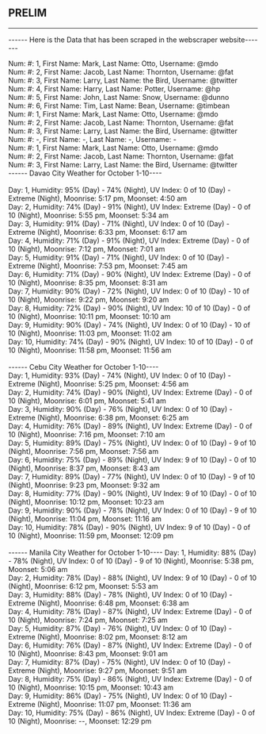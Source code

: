 ## PRELIM
----------------------------------

------ Here is the Data that has been scraped in the webscraper website-------

 Num: #: 1, First Name: Mark, Last Name: Otto, Username: @mdo
 <br>
 Num: #: 2, First Name: Jacob, Last Name: Thornton, Username: @fat
 <br>
 Num: #: 3, First Name: Larry, Last Name: the Bird, Username: @twitter
 <br>
 Num: #: 4, First Name: Harry, Last Name: Potter, Username: @hp
 <br>
 Num: #: 5, First Name: John, Last Name: Snow, Username: @dunno
 <br>
 Num: #: 6, First Name: Tim, Last Name: Bean, Username: @timbean
 <br>
 Num: #: 1, First Name: Mark, Last Name: Otto, Username: @mdo
 <br>
 Num: #: 2, First Name: Jacob, Last Name: Thornton, Username: @fat
 <br>
 Num: #: 3, First Name: Larry, Last Name: the Bird, Username: @twitter
 <br>
 Num: #: -, First Name: -, Last Name: -, Username: -
 <br>
 Num: #: 1, First Name: Mark, Last Name: Otto, Username: @mdo
 <br>
 Num: #: 2, First Name: Jacob, Last Name: Thornton, Username: @fat
 <br>
 Num: #: 3, First Name: Larry, Last Name: the Bird, Username: @twitter
 <br>
 ------ Davao City Weather for October 1-10----
 <br>
 <br>
 Day: 1, Humidity: 95% (Day) - 74% (Night), UV Index: 0 of 10 (Day) - Extreme (Night), Moonrise: 5:17 pm, Moonset: 4:50 am
 <br>
 Day: 2, Humidity: 74% (Day) - 91% (Night), UV Index: Extreme (Day) - 0 of 10 (Night), Moonrise: 5:55 pm, Moonset: 5:34 am
 <br>
 Day: 3, Humidity: 91% (Day) - 71% (Night), UV Index: 0 of 10 (Day) - Extreme (Night), Moonrise: 6:33 pm, Moonset: 6:17 am
 <br>
 Day: 4, Humidity: 71% (Day) - 91% (Night), UV Index: Extreme (Day) - 0 of 10 (Night), Moonrise: 7:12 pm, Moonset: 7:01 am
 <br>
 Day: 5, Humidity: 91% (Day) - 71% (Night), UV Index: 0 of 10 (Day) - Extreme (Night), Moonrise: 7:53 pm, Moonset: 7:45 am
 <br>
 Day: 6, Humidity: 71% (Day) - 90% (Night), UV Index: Extreme (Day) - 0 of 10 (Night), Moonrise: 8:35 pm, Moonset: 8:31 am
 <br>
 Day: 7, Humidity: 90% (Day) - 72% (Night), UV Index: 0 of 10 (Day) - 10 of 10 (Night), Moonrise: 9:22 pm, Moonset: 9:20 am
 <br>
 Day: 8, Humidity: 72% (Day) - 90% (Night), UV Index: 10 of 10 (Day) - 0 of 10 (Night), Moonrise: 10:11 pm, Moonset: 10:10 am
 <br>
 Day: 9, Humidity: 90% (Day) - 74% (Night), UV Index: 0 of 10 (Day) - 10 of 10 (Night), Moonrise: 11:03 pm, Moonset: 11:02 am
 <br>
 Day: 10, Humidity: 74% (Day) - 90% (Night), UV Index: 10 of 10 (Day) - 0 of 10 (Night), Moonrise: 11:58 pm, Moonset: 11:56 am
<br>
<br>
------ Cebu City Weather for October 1-10----
<br>
Day: 1, Humidity: 93% (Day) - 74% (Night), UV Index: 0 of 10 (Day) - Extreme (Night), Moonrise: 5:25 pm, Moonset: 4:56 am
<br>
Day: 2, Humidity: 74% (Day) - 90% (Night), UV Index: Extreme (Day) - 0 of 10 (Night), Moonrise: 6:01 pm, Moonset: 5:41 am
<br>
Day: 3, Humidity: 90% (Day) - 76% (Night), UV Index: 0 of 10 (Day) - Extreme (Night), Moonrise: 6:38 pm, Moonset: 6:25 am
<br>
Day: 4, Humidity: 76% (Day) - 89% (Night), UV Index: Extreme (Day) - 0 of 10 (Night), Moonrise: 7:16 pm, Moonset: 7:10 am
<br>
Day: 5, Humidity: 89% (Day) - 75% (Night), UV Index: 0 of 10 (Day) - 9 of 10 (Night), Moonrise: 7:56 pm, Moonset: 7:56 am
<br>
Day: 6, Humidity: 75% (Day) - 89% (Night), UV Index: 9 of 10 (Day) - 0 of 10 (Night), Moonrise: 8:37 pm, Moonset: 8:43 am
<br>
Day: 7, Humidity: 89% (Day) - 77% (Night), UV Index: 0 of 10 (Day) - 9 of 10 (Night), Moonrise: 9:23 pm, Moonset: 9:32 am
<br>
Day: 8, Humidity: 77% (Day) - 90% (Night), UV Index: 9 of 10 (Day) - 0 of 10 (Night), Moonrise: 10:12 pm, Moonset: 10:23 am
<br>
Day: 9, Humidity: 90% (Day) - 78% (Night), UV Index: 0 of 10 (Day) - 9 of 10 (Night), Moonrise: 11:04 pm, Moonset: 11:16 am
<br>
Day: 10, Humidity: 78% (Day) - 90% (Night), UV Index: 9 of 10 (Day) - 0 of 10 (Night), Moonrise: 11:59 pm, Moonset: 12:09 pm
<br>
<br>
------ Manila City Weather for October 1-10----
Day: 1, Humidity: 88% (Day) - 78% (Night), UV Index: 0 of 10 (Day) - 9 of 10 (Night), Moonrise: 5:38 pm, Moonset: 5:06 am
<br>
Day: 2, Humidity: 78% (Day) - 88% (Night), UV Index: 9 of 10 (Day) - 0 of 10 (Night), Moonrise: 6:12 pm, Moonset: 5:53 am
<br>
Day: 3, Humidity: 88% (Day) - 78% (Night), UV Index: 0 of 10 (Day) - Extreme (Night), Moonrise: 6:48 pm, Moonset: 6:38 am
<br>
Day: 4, Humidity: 78% (Day) - 87% (Night), UV Index: Extreme (Day) - 0 of 10 (Night), Moonrise: 7:24 pm, Moonset: 7:25 am
<br>
Day: 5, Humidity: 87% (Day) - 76% (Night), UV Index: 0 of 10 (Day) - Extreme (Night), Moonrise: 8:02 pm, Moonset: 8:12 am
<br>
Day: 6, Humidity: 76% (Day) - 87% (Night), UV Index: Extreme (Day) - 0 of 10 (Night), Moonrise: 8:43 pm, Moonset: 9:01 am
<br>
Day: 7, Humidity: 87% (Day) - 75% (Night), UV Index: 0 of 10 (Day) - Extreme (Night), Moonrise: 9:27 pm, Moonset: 9:51 am
<br>
Day: 8, Humidity: 75% (Day) - 86% (Night), UV Index: Extreme (Day) - 0 of 10 (Night), Moonrise: 10:15 pm, Moonset: 10:43 am
<br>
Day: 9, Humidity: 86% (Day) - 75% (Night), UV Index: 0 of 10 (Day) - Extreme (Night), Moonrise: 11:07 pm, Moonset: 11:36 am
<br>
Day: 10, Humidity: 75% (Day) - 86% (Night), UV Index: Extreme (Day) - 0 of 10 (Night), Moonrise: --, Moonset: 12:29 pm
